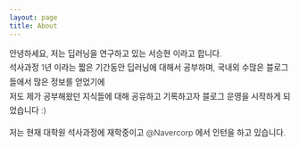 ```yaml
---
layout: page
title: About
---
```


<div style="font-size: 0.9rem; font-weight:300; line-height: 1.6rem;">

안녕하세요, 저는 딥러닝을 연구하고 있는 서승현 이라고 합니다.  
석사과정 1년 이라는 짧은 기간동안 딥러닝에 대해서 공부하며, 국내외 수많은 블로그들에서 많은 정보를 얻었기에  
저도 제가 공부해왔던 지식들에 대해 공유하고 기록하고자 블로그 운영을 시작하게 되었습니다 :)

</p>
저는 현재 대학원 석사과정에 재학중이고 @Navercorp 에서 인턴을 하고 있습니다.
</div>
